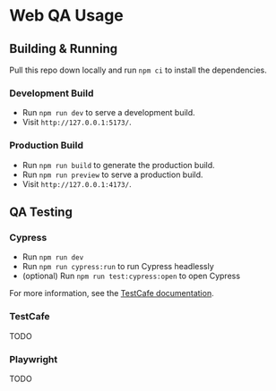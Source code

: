 # Web QA Usage

## Building & Running

Pull this repo down locally and run `npm ci` to install the dependencies.
### Development Build

* Run `npm run dev` to serve a development build.
* Visit `http://127.0.0.1:5173/`.

### Production Build

* Run `npm run build` to generate the production build.
* Run `npm run preview` to serve a production build.
* Visit `http://127.0.0.1:4173/`.

## QA Testing

### Cypress

* Run `npm run dev`
* Run `npm run cypress:run` to run Cypress headlessly
* (optional) Run `npm run test:cypress:open` to open Cypress

For more information, see the [TestCafe documentation](https://testcafe.io/documentation/402635/getting-started).

### TestCafe

TODO

### Playwright

TODO
